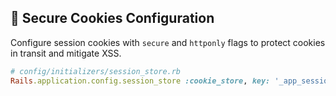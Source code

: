 ## 🍪 Secure Cookies Configuration

Configure session cookies with `secure` and `httponly` flags to protect cookies in transit and mitigate XSS.

```ruby
# config/initializers/session_store.rb
Rails.application.config.session_store :cookie_store, key: '_app_session', secure: Rails.env.production?, httponly: true, same_site: :lax
```
